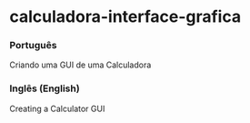 # calculadora-interface-grafica
<h3>Português</h3>

Criando uma GUI de uma Calculadora

<h3>Inglês (English)</h3>

Creating a Calculator GUI